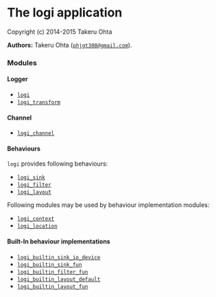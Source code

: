 

# The logi application #

Copyright (c) 2014-2015 Takeru Ohta

__Authors:__ Takeru Ohta ([`phjgt308@gmail.com`](mailto:phjgt308@gmail.com)).


### <a name="Modules">Modules</a> ###


#### <a name="Logger">Logger</a> ####

- [`logi`](logi.md)
- [`logi_transform`](logi_transform.md)


#### <a name="Channel">Channel</a> ####

- [`logi_channel`](logi_channel.md)


#### <a name="Behaviours">Behaviours</a> ####

`logi` provides following behaviours:

- [`logi_sink`](logi_sink.md)
- [`logi_filter`](logi_filter.md)
- [`logi_layout`](logi_layout.md)

Following modules may be used by behaviour implementation modules:
- [`logi_context`](logi_context.md)
- [`logi_location`](logi_location.md)


#### <a name="Built-In_behaviour_implementations">Built-In behaviour implementations</a> ####
- [`logi_builtin_sink_io_device`](logi_builtin_sink_io_device.md)
- [`logi_builtin_sink_fun`](logi_builtin_sink_fun.md)
- [`logi_builtin_filter_fun`](logi_builtin_filter_fun.md)
- [`logi_builtin_layout_default`](logi_builtin_layout_default.md)
- [`logi_builtin_layout_fun`](logi_builtin_layout_fun.md)

